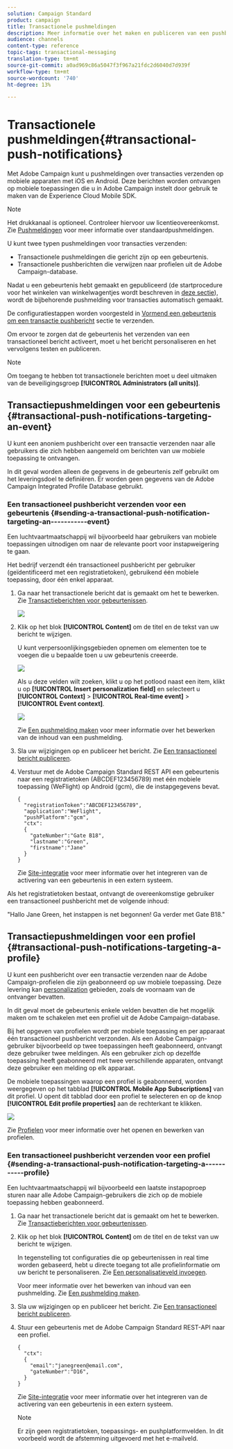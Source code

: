 ```yaml
---
solution: Campaign Standard
product: campaign
title: Transactionele pushmeldingen
description: Meer informatie over het maken en publiceren van een pushbericht voor transacties         kennisgeving.
audience: channels
content-type: reference
topic-tags: transactional-messaging
translation-type: tm+mt
source-git-commit: a0ad969c86a5047f3f967a21fdc2d6040d7d939f
workflow-type: tm+mt
source-wordcount: '740'
ht-degree: 13%

---
```



# Transactionele pushmeldingen{#transactional-push-notifications}

Met Adobe Campaign kunt u pushmeldingen over transacties verzenden op mobiele apparaten met iOS en Android. Deze berichten worden ontvangen op mobiele toepassingen die u in Adobe Campaign instelt door gebruik te maken van de Experience Cloud Mobile SDK.

>[!NOTE]
>
>Het drukkanaal is optioneel. Controleer hiervoor uw licentieovereenkomst. Zie [Pushmeldingen](../../channels/using/about-push-notifications.md) voor meer informatie over standaardpushmeldingen.

U kunt twee typen pushmeldingen voor transacties verzenden:

* Transactionele pushmeldingen die gericht zijn op een gebeurtenis.
* Transactionele pushberichten die verwijzen naar profielen uit de Adobe Campaign-database.

Nadat u een gebeurtenis hebt gemaakt en gepubliceerd (de startprocedure voor het winkelen van winkelwagentjes wordt beschreven in [deze sectie](../../channels/using/getting-started-with-transactional-msg.md#transactional-messaging-operating-principle)), wordt de bijbehorende pushmelding voor transacties automatisch gemaakt.

De configuratiestappen worden voorgesteld in [Vormend een gebeurtenis om een transactie pushbericht](../../administration/using/configuring-transactional-messaging.md#use-case--configuring-an-event-to-send-a-transactional-message) sectie te verzenden.

Om ervoor te zorgen dat de gebeurtenis het verzenden van een transactioneel bericht activeert, moet u het bericht personaliseren en het vervolgens testen en publiceren.

>[!NOTE]
>
>Om toegang te hebben tot transactionele berichten moet u deel uitmaken van de beveiligingsgroep **[!UICONTROL Administrators (all units)]**.

## Transactiepushmeldingen voor een gebeurtenis {#transactional-push-notifications-targeting-an-event}

U kunt een anoniem pushbericht over een transactie verzenden naar alle gebruikers die zich hebben aangemeld om berichten van uw mobiele toepassing te ontvangen.

In dit geval worden alleen de gegevens in de gebeurtenis zelf gebruikt om het leveringsdoel te definiëren. Er worden geen gegevens van de Adobe Campaign Integrated Profile Database gebruikt.

### Een transactioneel pushbericht verzenden voor een gebeurtenis {#sending-a-transactional-push-notification-targeting-an-----------event}

Een luchtvaartmaatschappij wil bijvoorbeeld haar gebruikers van mobiele toepassingen uitnodigen om naar de relevante poort voor instapweigering te gaan.

Het bedrijf verzendt één transactioneel pushbericht per gebruiker (geïdentificeerd met een registratietoken), gebruikend één mobiele toepassing, door één enkel apparaat.

1. Ga naar het transactionele bericht dat is gemaakt om het te bewerken. Zie [Transactieberichten voor gebeurtenissen](../../channels/using/event-transactional-messages.md).

   ![](assets/message-center_push_message.png)

1. Klik op het blok **[!UICONTROL Content]** om de titel en de tekst van uw bericht te wijzigen.

   U kunt verpersoonlijkingsgebieden opnemen om elementen toe te voegen die u bepaalde toen u uw gebeurtenis creeerde.

   ![](assets/message-center_push_content.png)

   Als u deze velden wilt zoeken, klikt u op het potlood naast een item, klikt u op **[!UICONTROL Insert personalization field]** en selecteert u **[!UICONTROL Context]** > **[!UICONTROL Real-time event]** > **[!UICONTROL Event context]**.

   ![](assets/message-center_push_personalization.png)

   Zie [Een pushmelding maken](../../channels/using/preparing-and-sending-a-push-notification.md) voor meer informatie over het bewerken van de inhoud van een pushmelding.

1. Sla uw wijzigingen op en publiceer het bericht. Zie [Een transactioneel bericht publiceren](../../channels/using/event-transactional-messages.md#publishing-a-transactional-message).

1. Verstuur met de Adobe Campaign Standard REST API een gebeurtenis naar een registratietoken (ABCDEF123456789) met één mobiele toepassing (WeFlight) op Android (gcm), die de instapgegevens bevat.

   ```
   {
     "registrationToken":"ABCDEF123456789",
     "application":"WeFlight",
     "pushPlatform":"gcm",
     "ctx":
     {
       "gateNumber":"Gate B18",
       "lastname":"Green",
       "firstname":"Jane"
     }
   }
   ```

   Zie [Site-integratie](../../administration/using/configuring-transactional-messaging.md#integrating-the-triggering-of-the-event-in-a-website) voor meer informatie over het integreren van de activering van een gebeurtenis in een extern systeem.

Als het registratietoken bestaat, ontvangt de overeenkomstige gebruiker een transactioneel pushbericht met de volgende inhoud:

&quot;Hallo Jane Green, het instappen is net begonnen! Ga verder met Gate B18.&quot;

## Transactiepushmeldingen voor een profiel {#transactional-push-notifications-targeting-a-profile}

U kunt een pushbericht over een transactie verzenden naar de Adobe Campaign-profielen die zijn geabonneerd op uw mobiele toepassing. Deze levering kan [personalization](../../designing/using/personalization.md#inserting-a-personalization-field) gebieden, zoals de voornaam van de ontvanger bevatten.

In dit geval moet de gebeurtenis enkele velden bevatten die het mogelijk maken om te schakelen met een profiel uit de Adobe Campaign-database.

Bij het opgeven van profielen wordt per mobiele toepassing en per apparaat één transactioneel pushbericht verzonden. Als een Adobe Campaign-gebruiker bijvoorbeeld op twee toepassingen heeft geabonneerd, ontvangt deze gebruiker twee meldingen. Als een gebruiker zich op dezelfde toepassing heeft geabonneerd met twee verschillende apparaten, ontvangt deze gebruiker een melding op elk apparaat.

De mobiele toepassingen waarop een profiel is geabonneerd, worden weergegeven op het tabblad **[!UICONTROL Mobile App Subscriptions]** van dit profiel. U opent dit tabblad door een profiel te selecteren en op de knop **[!UICONTROL Edit profile properties]** aan de rechterkant te klikken.

![](assets/push_notif_subscriptions.png)

Zie [Profielen](../../audiences/using/creating-profiles.md) voor meer informatie over het openen en bewerken van profielen.

### Een transactioneel pushbericht verzenden voor een profiel {#sending-a-transactional-push-notification-targeting-a-----------profile}

Een luchtvaartmaatschappij wil bijvoorbeeld een laatste instapoproep sturen naar alle Adobe Campaign-gebruikers die zich op de mobiele toepassing hebben geabonneerd.

1. Ga naar het transactionele bericht dat is gemaakt om het te bewerken. Zie [Transactieberichten voor gebeurtenissen](../../channels/using/event-transactional-messages.md).

1. Klik op het blok **[!UICONTROL Content]** om de titel en de tekst van uw bericht te wijzigen.

   In tegenstelling tot configuraties die op gebeurtenissen in real time worden gebaseerd, hebt u directe toegang tot alle profielinformatie om uw bericht te personaliseren. Zie [Een personalisatieveld invoegen](../../designing/using/personalization.md#inserting-a-personalization-field).

   Voor meer informatie over het bewerken van inhoud van een pushmelding. Zie [Een pushmelding maken](../../channels/using/preparing-and-sending-a-push-notification.md).

1. Sla uw wijzigingen op en publiceer het bericht. Zie [Een transactioneel bericht publiceren](../../channels/using/event-transactional-messages.md#publishing-a-transactional-message).
1. Stuur een gebeurtenis met de Adobe Campaign Standard REST-API naar een profiel.

   ```
   {
     "ctx":
     {
       "email":"janegreen@email.com",
       "gateNumber":"D16",
     }
   }
   ```

   Zie [Site-integratie](../../administration/using/configuring-transactional-messaging.md#integrating-the-triggering-of-the-event-in-a-website) voor meer informatie over het integreren van de activering van een gebeurtenis in een extern systeem.

   >[!NOTE]
   >
   >Er zijn geen registratietoken, toepassings- en pushplatformvelden. In dit voorbeeld wordt de afstemming uitgevoerd met het e-mailveld.
